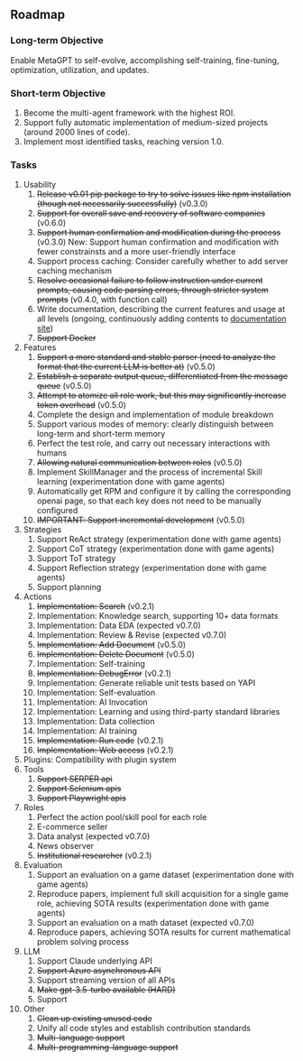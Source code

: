 
## Roadmap

### Long-term Objective

Enable MetaGPT to self-evolve, accomplishing self-training, fine-tuning, optimization, utilization, and updates.

### Short-term Objective

1. Become the multi-agent framework with the highest ROI.
2. Support fully automatic implementation of medium-sized projects (around 2000 lines of code).
3. Implement most identified tasks, reaching version 1.0.

### Tasks

1. Usability
   1. ~~Release v0.01 pip package to try to solve issues like npm installation (though not necessarily successfully)~~ (v0.3.0)
   2. ~~Support for overall save and recovery of software companies~~ (v0.6.0)
   3. ~~Support human confirmation and modification during the process~~ (v0.3.0) New: Support human confirmation and modification with fewer constrainsts and a more user-friendly interface
   4. Support process caching: Consider carefully whether to add server caching mechanism
   5. ~~Resolve occasional failure to follow instruction under current prompts, causing code parsing errors, through stricter system prompts~~ (v0.4.0, with function call)
   6. Write documentation, describing the current features and usage at all levels (ongoing, continuously adding contents to [documentation site](https://docs.deepwisdom.ai/main/en/guide/get_started/introduction.html))
   7. ~~Support Docker~~
2. Features
   1. ~~Support a more standard and stable parser (need to analyze the format that the current LLM is better at)~~ (v0.5.0)
   2. ~~Establish a separate output queue, differentiated from the message queue~~ (v0.5.0)
   3. ~~Attempt to atomize all role work, but this may significantly increase token overhead~~ (v0.5.0)
   4. Complete the design and implementation of module breakdown
   5. Support various modes of memory: clearly distinguish between long-term and short-term memory
   6. Perfect the test role, and carry out necessary interactions with humans
   7. ~~Allowing natural communication between roles~~ (v0.5.0)
   8. Implement SkillManager and the process of incremental Skill learning (experimentation done with game agents)
   9. Automatically get RPM and configure it by calling the corresponding openai page, so that each key does not need to be manually configured
   10. ~~IMPORTANT: Support incremental development~~ (v0.5.0)
3. Strategies
   1. Support ReAct strategy (experimentation done with game agents)
   2. Support CoT strategy (experimentation done with game agents)
   3. Support ToT strategy
   4. Support Reflection strategy (experimentation done with game agents)
   5. Support planning
4. Actions
   1. ~~Implementation: Search~~ (v0.2.1)
   2. Implementation: Knowledge search, supporting 10+ data formats
   3. Implementation: Data EDA (expected v0.7.0)
   4. Implementation: Review & Revise (expected v0.7.0)
   5. ~~Implementation: Add Document~~ (v0.5.0)
   6. ~~Implementation: Delete Document~~ (v0.5.0)
   7. Implementation: Self-training
   8. ~~Implementation: DebugError~~ (v0.2.1)
   9. Implementation: Generate reliable unit tests based on YAPI
   10. Implementation: Self-evaluation
   11. Implementation: AI Invocation
   12. Implementation: Learning and using third-party standard libraries
   13. Implementation: Data collection
   14. Implementation: AI training
   15. ~~Implementation: Run code~~ (v0.2.1)
   16. ~~Implementation: Web access~~ (v0.2.1)
5. Plugins: Compatibility with plugin system
6. Tools
   1. ~~Support SERPER api~~
   2. ~~Support Selenium apis~~
   3. ~~Support Playwright apis~~
7. Roles
   1. Perfect the action pool/skill pool for each role
   2. E-commerce seller
   3. Data analyst (expected v0.7.0)
   4. News observer
   5. ~~Institutional researcher~~ (v0.2.1)
8. Evaluation
   1. Support an evaluation on a game dataset (experimentation done with game agents)
   2. Reproduce papers, implement full skill acquisition for a single game role, achieving SOTA results (experimentation done with game agents)
   3. Support an evaluation on a math dataset (expected v0.7.0)
   4. Reproduce papers, achieving SOTA results for current mathematical problem solving process
9. LLM
   1. Support Claude underlying API
   2. ~~Support Azure asynchronous API~~
   3. Support streaming version of all APIs
   4. ~~Make gpt-3.5-turbo available (HARD)~~
   5. Support 
10. Other
    1. ~~Clean up existing unused code~~
    2. Unify all code styles and establish contribution standards
    3. ~~Multi-language support~~
    4. ~~Multi-programming-language support~~

